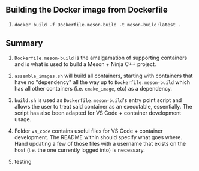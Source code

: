 ## Building the Docker image from Dockerfile

1. `docker build -f Dockerfile.meson-build -t meson-build:latest .`

## Summary

1. `Dockerfile.meson-build` is the amalgamation of supporting containers and is what is used to build a Meson + Ninja C++ project.

2. `assemble_images.sh` will build all containers, starting with containers that have no "dependency" all the way up to `Dockerfile.meson-build` which has all other containers (i.e. `cmake_image`, etc) as a dependency.

3. `build.sh` is used as `Dockerfile.meson-build`'s entry point script and allows the user to treat said container as an executable, essentially.  The script has also been adapted for VS Code + container development usage.

4. Folder `vs_code` contains useful files for VS Code + container development.  The README within should specify what goes where.  Hand updating a few of those files with a username that exists on the host (i.e. the one currently logged into) is necessary.

5. testing

